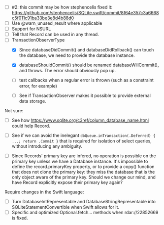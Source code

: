 - [ ] #2: this commit may be how stephencelis fixed it: https://github.com/stephencelis/SQLite.swift/commit/8f64e357c3a6668c5f011c91ba33be3e8d4b88d0
- [ ] Use @warn_unused_result where applicable
- [ ] Support for NSURL
- [ ] Tell that Record can be used in any thread.
- [ ] TransactionObserverType
    - [X] Since databaseDidCommit() and databaseDidRollback() can touch the database, we need to provide the database instance.
    - [X] databaseShouldCommit() should be renamed databaseWillCommit(), and throws. The error should obviously pop up.
    - [ ] test callbacks when a regular error is thrown (such as a constraint error, for example)
    - [ ] See if TransactionObserver makes it possible to provide external data storage.


Not sure:

- [ ] See how https://www.sqlite.org/c3ref/column_database_name.html could help Record.
- [ ] See if we can avoid the inelegant `dbQueue.inTransaction(.Deferred) { ...; return .Commit }` that is required for isolation of select queries, without introducing any ambiguity.
- [ ] Since Records' primary key are infered, no operation is possible on the primary key unless we have a Database instance. It's impossible to define the record.primaryKey property, or to provide a copy() function that does not clone the primary key: they miss the database that is the only object aware of the primary key. Should we change our mind, and have Record explicitly expose their primary key again?


Require changes in the Swift language:

- [ ] Turn DatabaseIntRepresentable and DatabaseStringRepresentable into SQLiteStatementConvertible when Swift allows for it.
- [ ] Specific and optimized Optional<SQLiteStatementConvertible>.fetch... methods when rdar://22852669 is fixed.
